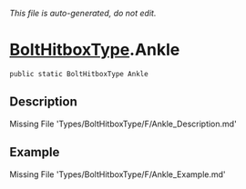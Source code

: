 *This file is auto-generated, do not edit.*

# [BoltHitboxType](Types/BoltHitboxType.md).Ankle
`public static BoltHitboxType Ankle`
## Description
Missing File 'Types/BoltHitboxType/F/Ankle_Description.md'
## Example
Missing File 'Types/BoltHitboxType/F/Ankle_Example.md'
